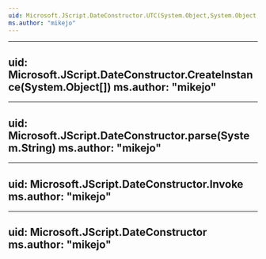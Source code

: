 ```yaml
---
uid: Microsoft.JScript.DateConstructor.UTC(System.Object,System.Object,System.Object,System.Object,System.Object,System.Object,System.Object)
ms.author: "mikejo"
---
```


---
uid: Microsoft.JScript.DateConstructor.CreateInstance(System.Object[])
ms.author: "mikejo"
---

---
uid: Microsoft.JScript.DateConstructor.parse(System.String)
ms.author: "mikejo"
---

---
uid: Microsoft.JScript.DateConstructor.Invoke
ms.author: "mikejo"
---

---
uid: Microsoft.JScript.DateConstructor
ms.author: "mikejo"
---
